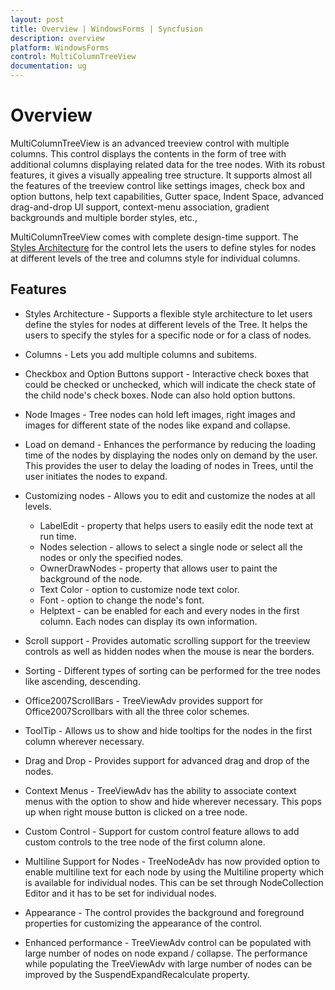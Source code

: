 ```yaml
---
layout: post
title: Overview | WindowsForms | Syncfusion
description: overview
platform: WindowsForms
control: MultiColumnTreeView
documentation: ug
---
```

# Overview

MultiColumnTreeView is an advanced treeview control with multiple columns. This control displays the contents in the form of tree with additional columns displaying related data for the tree nodes. With its robust features, it gives a visually appealing tree structure. It supports almost all the features of the treeview control like settings images, check box and option buttons, help text capabilities, Gutter space, Indent Space, advanced drag-and-drop UI support, context-menu association, gradient backgrounds and multiple border styles, etc., 

MultiColumnTreeView comes with complete design-time support. The [Styles Architecture](/windowsforms/multicolumntreeview/styles-architecture) for the control lets the users to define styles for nodes at different levels of the tree and columns style for individual columns.

## Features

* Styles Architecture - Supports a flexible style architecture to let users define the styles for nodes at different levels of the Tree. It helps the users to specify the styles for a specific node or for a class of nodes.
* Columns - Lets you add multiple columns and subitems.
* Checkbox and Option Buttons support - Interactive check boxes that could be checked or unchecked, which will indicate the check state of the child node's check boxes. Node can also hold option buttons.
* Node Images - Tree nodes can hold left images, right images and images for different state of the nodes like expand and collapse.
* Load on demand - Enhances the performance by reducing the loading time of the nodes by displaying the nodes only on demand by the user. This provides the user to delay the loading of nodes in Trees, until the user initiates the nodes to expand.
* Customizing nodes - Allows you to edit and customize the nodes at all levels.

   * LabelEdit _-_ property that helps users to easily edit the node text at run time.
   * Nodes selection - allows to select a single node or select all the nodes or only the specified nodes.
   * OwnerDrawNodes - property that allows user to paint the background of the node. 
   * Text Color - option to customize node text color.
   * Font - option to change the node's font.
   * Helptext - can be enabled for each and every nodes in the first column. Each nodes can display its own information.
   
* Scroll support - Provides automatic scrolling support for the treeview controls as well as hidden nodes when the mouse is near the borders. 
* Sorting - Different types of sorting can be performed for the tree nodes like ascending, descending.
* Office2007ScrollBars - TreeViewAdv provides support for Office2007Scrollbars with all the three color schemes.
* ToolTip - Allows us to show and hide tooltips for the nodes in the first column wherever necessary.
* Drag and Drop - Provides support for advanced drag and drop of the nodes.
* Context Menus - TreeViewAdv has the ability to associate context menus with the option to show and hide wherever necessary. This pops up when right mouse button is clicked on a tree node.
* Custom Control - Support for custom control feature allows to add custom controls to the tree node of the first column alone.
* Multiline Support for Nodes - TreeNodeAdv has now provided option to enable multiline text for each node by using the Multiline property which is available for individual nodes. This can be set through NodeCollection Editor and it has to be set for individual nodes.
* Appearance - The control provides the background and foreground properties for customizing the appearance of the control.
* Enhanced performance - TreeViewAdv control can be populated with large number of nodes on node expand / collapse. The performance while populating the TreeViewAdv with large number of nodes can be improved by the SuspendExpandRecalculate property.
